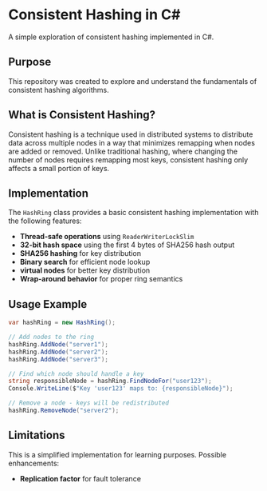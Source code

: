 ﻿# Consistent Hashing in C#

A simple exploration of consistent hashing implemented in C#.

## Purpose

This repository was created to explore and understand the
fundamentals of consistent hashing algorithms.

## What is Consistent Hashing?

Consistent hashing is a technique used in distributed systems
to distribute data across multiple nodes in a way that minimizes
remapping when nodes are added or removed.
Unlike traditional hashing, where changing the number of nodes
requires remapping most keys, consistent hashing only affects
a small portion of keys.

## Implementation

The `HashRing` class provides a basic consistent hashing implementation with the following features:

- **Thread-safe operations** using `ReaderWriterLockSlim`
- **32-bit hash space** using the first 4 bytes of SHA256 hash output
- **SHA256 hashing** for key distribution
- **Binary search** for efficient node lookup
- **virtual nodes** for better key distribution
- **Wrap-around behavior** for proper ring semantics

## Usage Example

```csharp
var hashRing = new HashRing();

// Add nodes to the ring
hashRing.AddNode("server1");
hashRing.AddNode("server2");
hashRing.AddNode("server3");

// Find which node should handle a key
string responsibleNode = hashRing.FindNodeFor("user123");
Console.WriteLine($"Key 'user123' maps to: {responsibleNode}");

// Remove a node - keys will be redistributed
hashRing.RemoveNode("server2");
```

## Limitations

This is a simplified implementation for learning purposes.
Possible enhancements:

- **Replication factor** for fault tolerance

